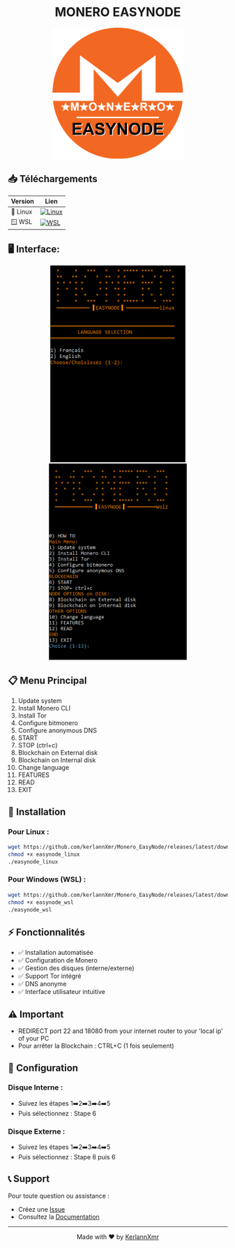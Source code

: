 <div align="center">

#  MONERO EASYNODE 

<img src="picture/logo.png" width="300" height="300" alt="Monero EasyNode Logo">

</div>

## 📥 Téléchargements

<div align="center">

| Version | Lien |
|---------|------|
| 🐧 Linux | [![Linux](https://img.shields.io/badge/Download-EasyNode_Linux-orange?style=for-the-badge)](https://github.com/kerlannXmr/Monero_EasyNode/releases/download/v1.0/easynode_linux.sh) |
| 🪟 WSL | [![WSL](https://img.shields.io/badge/Download-EasyNode_WSL-orange?style=for-the-badge)]((https://github.com/kerlannXmr/Monero_EasyNode/releases/download/v1.0/easynode_wsl.sh)) |

</div>

## 🖥️ Interface:
<div align="center">
<img src="picture/linux-interface.png" width="310" alt="Linux Interface">
 
<img src="picture/wsl_interface.png" width="316" alt="wsl Interface">

</div>


## 📋 Menu Principal

1. Update system
2. Install Monero CLI
3. Install Tor
4. Configure bitmonero
5. Configure anonymous DNS
6. START
7. STOP (ctrl+c)
8. Blockchain on External disk
9. Blockchain on Internal disk
10. Change language
11. FEATURES
12. READ
13. EXIT

## 🚀 Installation

### Pour Linux :
```bash
wget https://github.com/kerlannXmr/Monero_EasyNode/releases/latest/download/easynode_linux
chmod +x easynode_linux
./easynode_linux
```

### Pour Windows (WSL) :
```bash
wget https://github.com/kerlannXmr/Monero_EasyNode/releases/latest/download/easynode_wsl
chmod +x easynode_wsl
./easynode_wsl
```

## ⚡ Fonctionnalités

- ✅ Installation automatisée
- ✅ Configuration de Monero
- ✅ Gestion des disques (interne/externe)
- ✅ Support Tor intégré
- ✅ DNS anonyme
- ✅ Interface utilisateur intuitive

## ⚠️ Important

- REDIRECT port 22 and 18080 from your internet router to your 'local ip' of your PC
- Pour arrêter la Blockchain : CTRL+C (1 fois seulement)

## 🔧 Configuration

### Disque Interne :
- Suivez les étapes 1➡️2➡️3➡️4➡️5
- Puis sélectionnez : Stape 6

### Disque Externe :
- Suivez les étapes 1➡️2➡️3➡️4➡️5
- Puis sélectionnez : Stape 8 puis 6

## 📞 Support

Pour toute question ou assistance :
- Créez une [Issue](https://github.com/kerlannXmr/Monero_EasyNode/issues)
- Consultez la [Documentation](https://github.com/kerlannXmr/Monero_EasyNode/wiki)

<div align="center">

---

Made with ❤️ by [KerlannXmr](https://github.com/kerlannXmr)

</div>
